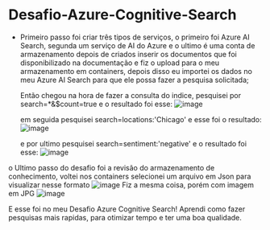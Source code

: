 # Desafio-Azure-Cognitive-Search

* Primeiro passo foi criar três tipos de serviços, o primeiro foi Azure AI Search, segunda um serviço de AI do Azure e o ultimo é uma conta de armazenamento
  depois de criados inserir os documentos que foi disponibilizado na documentação e fiz o upload para o meu armazenamento em containers, depois disso eu importei os dados no meu Azure AI Search para que ele possa fazer a pesquisa solicitada;
  
  Então chegou na hora de fazer a consulta do indice, pesquisei por search=*&$count=true e o resultado foi esse:
  ![image](https://github.com/DayPateis/Desafio-Azure-Cognitive-Search/assets/115672762/4ae12a11-bfe9-4433-a128-cde5e99b68db)
  
  em seguida pesquisei search=locations:'Chicago' e esse foi o resultado:
  ![image](https://github.com/DayPateis/Desafio-Azure-Cognitive-Search/assets/115672762/456dcd55-ba25-4c5f-b2e8-970dc44e5e8f)
  
  e por ultimo pesquisei search=sentiment:'negative' e o resultado foi esse:
  ![image](https://github.com/DayPateis/Desafio-Azure-Cognitive-Search/assets/115672762/63d12f53-409b-4d55-9941-a2fe03894863)

o Ultimo passo do desafio foi a revisão do armazenamento de conhecimento, voltei nos containers selecionei um arquivo em Json para visualizar nesse formato
![image](https://github.com/DayPateis/Desafio-Azure-Cognitive-Search/assets/115672762/34876ad0-99c6-4549-96e9-d46931162638)
Fiz a mesma coisa, porém com imagem em JPG 
![image](https://github.com/DayPateis/Desafio-Azure-Cognitive-Search/assets/115672762/92b24195-38a5-4301-9150-2380f5520bae)

E esse foi no meu Desafio  Azure Cognitive Search! Aprendi como fazer pesquisas mais rapidas, para otimizar tempo e ter uma boa qualidade.

